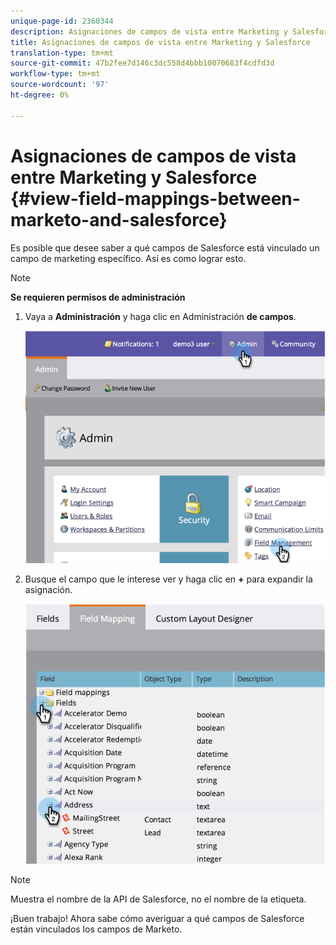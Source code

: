 ```yaml
---
unique-page-id: 2360344
description: Asignaciones de campos de vista entre Marketing y Salesforce - Documentos de marketing - Documentación del producto
title: Asignaciones de campos de vista entre Marketing y Salesforce
translation-type: tm+mt
source-git-commit: 47b2fee7d146c3dc558d4bbb10070683f4cdfd3d
workflow-type: tm+mt
source-wordcount: '97'
ht-degree: 0%

---
```



# Asignaciones de campos de vista entre Marketing y Salesforce {#view-field-mappings-between-marketo-and-salesforce}

Es posible que desee saber a qué campos de Salesforce está vinculado un campo de marketing específico. Así es como lograr esto.

>[!NOTE]
>
>**Se requieren permisos de administración**

1. Vaya a **Administración** y haga clic en Administración **de campos**.

   ![](assets/image2014-9-19-9-3a54-3a26.png)

1. Busque el campo que le interese ver y haga clic en **+** para expandir la asignación.

   ![](assets/image2014-9-19-9-3a54-3a34.png)

>[!NOTE]
>
>Muestra el nombre de la API de Salesforce, no el nombre de la etiqueta.

¡Buen trabajo! Ahora sabe cómo averiguar a qué campos de Salesforce están vinculados los campos de Marketo.